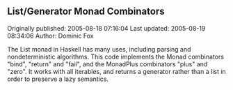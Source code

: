 ## List/Generator Monad Combinators

Originally published: 2005-08-18 07:16:04
Last updated: 2005-08-19 08:34:06
Author: Dominic Fox

The List monad in Haskell has many uses, including parsing and nondeterministic algorithms. This code implements the Monad combinators "bind", "return" and "fail", and the MonadPlus combinators "plus" and "zero". It works with all iterables, and returns a generator rather than a list in order to preserve a lazy semantics.
